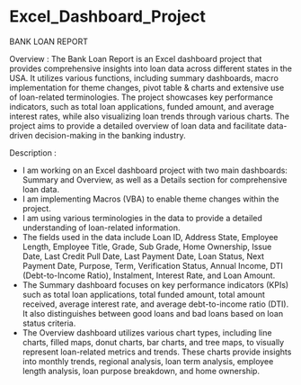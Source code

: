 # Excel_Dashboard_Project

BANK LOAN REPORT

Overview : The Bank Loan Report is an Excel dashboard project that provides comprehensive insights into loan data across different states in the USA. It utilizes various functions, including summary dashboards, macro implementation for theme changes, pivot table & charts and extensive use of loan-related terminologies. The project showcases key performance indicators, such as total loan applications, funded amount, and average interest rates, while also visualizing loan trends through various charts. The project aims to provide a detailed overview of loan data and facilitate data-driven decision-making in the banking industry.

Description : 
- I am working on an Excel dashboard project with two main dashboards: Summary and Overview, as well as a Details section for comprehensive loan data.
- I am implementing Macros (VBA) to enable theme changes within the project.
- I am using various terminologies in the data to provide a detailed understanding of loan-related information.
- The fields used in the data include Loan ID, Address State, Employee Length, Employee Title, Grade, Sub Grade, Home Ownership, Issue Date, Last Credit Pull Date, Last Payment Date, Loan Status, Next Payment Date, Purpose, Term, Verification Status, Annual Income, DTI (Debt-to-Income Ratio), Instalment, Interest Rate, and Loan Amount.
- The Summary dashboard focuses on key performance indicators (KPIs) such as total loan applications, total funded amount, total amount received, average interest rate, and average debt-to-income ratio (DTI). It also distinguishes between good loans and bad loans based on loan status criteria.
- The Overview dashboard utilizes various chart types, including line charts, filled maps, donut charts, bar charts, and tree maps, to visually represent loan-related metrics and trends. These charts provide insights into monthly trends, regional analysis, loan term analysis, employee length analysis, loan purpose breakdown, and home ownership. 
